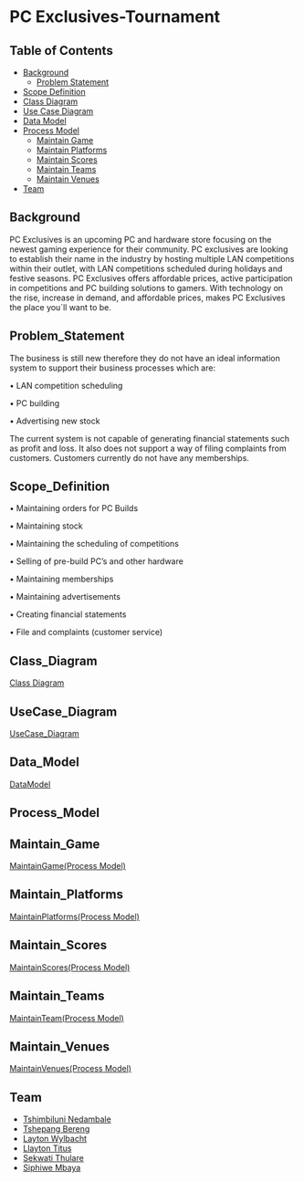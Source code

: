 # PC Exclusives-Tournament

## Table of Contents

- [Background](#Background)
  - [Problem Statement](#Problem_Statement)
- [Scope Definition](#Scope_Definition)
- [Class Diagram](#Class_Diagram)
- [Use Case Diagram](#UseCase_Diagram)
- [Data Model](#Data_Model)
- [Process Model](#Process_Model)
  - [Maintain Game](#Maintain_Game)
  - [Maintain Platforms](#Maintain_Platforms)
  - [Maintain Scores](#Maintain_Scores)
  - [Maintain Teams](#Maintain_Teams)
  - [Maintain Venues](#Maintain_Venues)
- [Team](#Team)

## Background

PC Exclusives is an upcoming PC and hardware store focusing on the newest gaming experience for their community.
PC exclusives are looking to establish their name in the industry by hosting multiple LAN competitions within their outlet, with LAN competitions scheduled during holidays and festive seasons. PC Exclusives offers affordable prices, active participation in competitions and PC building solutions to gamers.
With technology on the rise, increase in demand, and affordable prices, makes PC Exclusives the place you`ll want to be.

## Problem_Statement

The business is still new therefore they do not have an ideal information system to support their business processes which are:

•	LAN competition scheduling

•	PC building 

•	Advertising new stock

The current system is not capable of generating financial statements such as profit and loss.
It also does not support a way of filing complaints from customers.
Customers currently do not have any memberships.

## Scope_Definition

•	Maintaining orders for PC Builds

•	Maintaining stock

•	Maintaining the scheduling of competitions

•	Selling of pre-build PC’s and other hardware

•	Maintaining memberships

•	Maintaining advertisements

•	Creating financial statements

•	File and complaints (customer service)

## Class_Diagram

[Class Diagram](https://github.com/TshimbiluniRSA/CMPG223-GROUP-PROJECT/blob/main/Files/Class%20Diagram.pdf)

## UseCase_Diagram

[UseCase_Diagram](https://github.com/TshimbiluniRSA/CMPG223-GROUP-PROJECT/blob/main/Files/UseCase_Diagram.png)

## Data_Model

[DataModel](https://github.com/TshimbiluniRSA/CMPG223-GROUP-PROJECT/blob/main/Files/DataModel.pdf)

## Process_Model

## Maintain_Game

[MaintainGame(Process Model)](https://github.com/TshimbiluniRSA/CMPG223-GROUP-PROJECT/blob/main/Files/MaintainGame(Process%20Model).pdf)

## Maintain_Platforms

[MaintainPlatforms(Process Model)](https://github.com/TshimbiluniRSA/CMPG223-GROUP-PROJECT/blob/main/Files/MaintainPlatforms(Process%20Model).pdf)

## Maintain_Scores

[MaintainScores(Process Model)](https://github.com/TshimbiluniRSA/CMPG223-GROUP-PROJECT/blob/main/Files/MaintainScores(Process%20Model).pdf)

## Maintain_Teams

[MaintainTeam(Process Model)](https://github.com/TshimbiluniRSA/CMPG223-GROUP-PROJECT/blob/main/Files/MaintainTeam(Process%20Model).pdf)

## Maintain_Venues

[MaintainVenues(Process Model)](https://github.com/TshimbiluniRSA/CMPG223-GROUP-PROJECT/blob/main/Files/MaintainVenues(Process%20Model).pdf)

## Team
- [Tshimbiluni Nedambale](https://github.com/TshimbiluniRSA)
- [Tshepang Bereng](https://github.com/WinteerBeaar)
- [Layton Wylbacht](https://github.com/Lay-Dawg)
- [Llayton Titus]()
- [Sekwati Thulare]()
- [Siphiwe Mbaya]()


